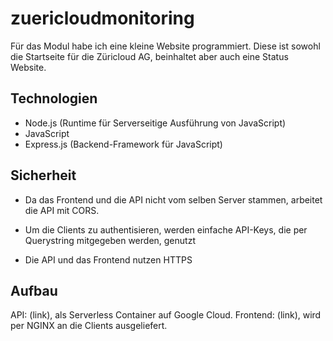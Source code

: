 # zuericloudmonitoring

Für das Modul habe ich eine kleine Website programmiert. Diese ist sowohl die Startseite für die Züricloud AG, beinhaltet aber auch eine Status Website.

## Technologien

- Node.js (Runtime für Serverseitige Ausführung von JavaScript)
- JavaScript
- Express.js (Backend-Framework für JavaScript)

## Sicherheit

- Da das Frontend und die API nicht vom selben Server stammen, arbeitet die API mit CORS.

- Um die Clients zu authentisieren, werden einfache API-Keys, die per Querystring mitgegeben werden, genutzt

- Die API und das Frontend nutzen HTTPS

## Aufbau

API: (link), als Serverless Container auf Google Cloud.
Frontend: (link), wird per NGINX an die Clients ausgeliefert.
